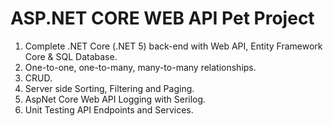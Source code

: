 # ASP.NET CORE WEB API Pet Project
1. Complete .NET Core (.NET 5) back-end with Web API, Entity Framework Core & SQL Database.
2. One-to-one, one-to-many, many-to-many relationships.
3. CRUD.
4. Server side Sorting, Filtering and Paging.
5. AspNet Core Web API Logging with Serilog.
6. Unit Testing API Endpoints and Services.
